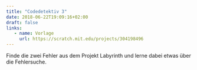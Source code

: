 ```yaml
---
title: "Codedetektiv 3"
date: 2018-06-22T19:09:16+02:00
draft: false
links:
   - name: Vorlage
     url: https://scratch.mit.edu/projects/304198496
---
```


Finde die zwei Fehler aus dem Projekt Labyrinth und lerne dabei etwas über die Fehlersuche.
